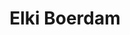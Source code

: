 ---
category: residents
layout: post
title: Elki Boerdam
profession: image research
website: www.elkiboerdam.com
image: 
  - /images/residents/elkiboerdam_01.jpg
  - /images/residents/elkiboerdam_02.jpg


---